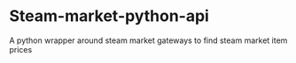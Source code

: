 # Steam-market-python-api
A python wrapper around steam market gateways to find steam market item prices
